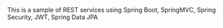 
This is a sample of REST services using Spring Boot, SpringMVC, Spring Security, JWT, Spring Data JPA

